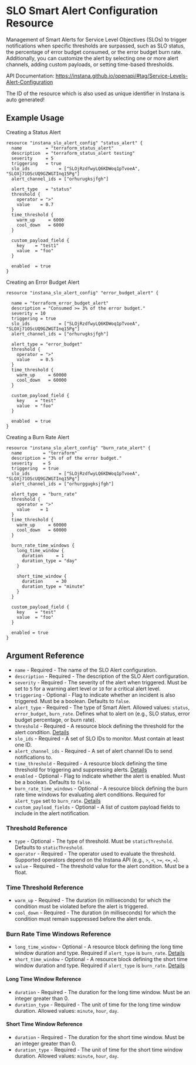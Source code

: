 # SLO Smart Alert Configuration Resource

Management of Smart Alerts for Service Level Objectives (SLOs) to trigger notifications when specific thresholds are surpassed, 
such as SLO status, the percentage of error budget consumed, or the error budget burn rate. Additionally, you can customize 
the alert by selecting one or more alert channels, adding custom payloads, or setting time-based thresholds.

API Documentation: <https://instana.github.io/openapi/#tag/Service-Levels-Alert-Configuration>

The ID of the resource which is also used as unique identifier in Instana is auto generated!

## Example Usage
Creating a Status Alert

```hcl
resource "instana_slo_alert_config" "status_alert" {
  name         = "terraform_status_alert"
  description  = "terraform_status_alert testing"
  severity     = 5
  triggering   = true
  slo_ids           = ["SLOjRzdfwyLQ6KDWoq1pTvoeA", "SLOXj71OScUQ9GZWGTInq15Pg"]
  alert_channel_ids = ["orhurugksjfgh"]

  alert_type   = "status"
  threshold {
    operator = ">"
    value    = 0.7
  }
  time_threshold {
    warm_up     = 6000
    cool_down   = 6000
  }

  custom_payload_field {
    key    = "test1"
    value  = "foo"
  }

  enabled  = true
}
``` 
Creating an Error Budget Alert

```hcl
resource "instana_slo_alert_config" "error_budget_alert" {

  name = "terraform_error_budget_alert"
  description = "Consumed >= 3% of the error budget."
  severity = 10
  triggering = true
  slo_ids           = ["SLOjRzdfwyLQ6KDWoq1pTvoeA", "SLOXj71OScUQ9GZWGTInq15Pg"]
  alert_channel_ids = ["orhurugksjfgh"]

  alert_type = "error_budget"
  threshold {
    operator = ">"
    value    = 0.5
  }
  time_threshold {
    warm_up     = 60000
    cool_down   = 60000
  }

  custom_payload_field {
    key    = "test"
    value  = "foo"
  }

  enabled  = true
}
```
Creating a Burn Rate Alert

```hcl
resource "instana_slo_alert_config" "burn_rate_alert" {
  name        = "terraform"
  description = "3% of of the error budget."
  severity    = 5
  triggering  = true   
  slo_ids           = ["SLOjRzdfwyLQ6KDWoq1pTvoeA", "SLOXj71OScUQ9GZWGTInq15Pg"]
  alert_channel_ids = ["orhurggugksjfgh"]

  alert_type  = "burn_rate"
  threshold {
    operator = ">"
    value    = 1
  }
  time_threshold {
    warm_up     = 60000
    cool_down   = 60000
  }

  burn_rate_time_windows {
    long_time_window {
      duration     = 1
      duration_type = "day"
    }

    short_time_window {
      duration     = 30
      duration_type = "minute"
    }
  }

  custom_payload_field {
    key    = "test"
    value  = "foo"
  }

  enabled = true
}
``` 

## Argument Reference

* `name` - Required - The name of the SLO Alert configuration.
* `description` - Required - The description of the SLO Alert configuration.
* `severity` - Required - The severity of the alert when triggered. Must be set to `5` for a warning alert level or `10` for a critical alert level.
* `triggering` - Optional - Flag to indicate whether an incident is also triggered. Must be a boolean. Defaults to `false`.
* `alert_type` - Required - The type of Smart Alert. Allowed values: `status`, `error_budget`, `burn_rate`. Defines what to alert on (e.g., SLO status, error budget percentage, or burn rate).
* `threshold` - Required - A resource block defining the threshold for the alert condition. [Details](#threshold-reference)
* `slo_ids` - Required - A set of SLO IDs to monitor. Must contain at least one ID.
* `alert_channel_ids` - Required - A set of alert channel IDs to send notifications to.
* `time_threshold` - Required - A resource block defining the time threshold for triggering and suppressing alerts. [Details](#time-threshold-reference)
* `enabled` - Optional - Flag to indicate whether the alert is enabled. Must be a boolean. Defaults to `false`.
* `burn_rate_time_windows` - Optional - A resource block defining the burn rate time windows for evaluating alert conditions. Required for `alert_type` set to `burn_rate`. [Details](#burn-rate-time-windows-reference)
* `custom_payload_fields` - Optional - A list of custom payload fields to include in the alert notification.

### Threshold Reference

* `type` - Optional - The type of threshold. Must be `staticThreshold`. Defaults to `staticThreshold`.
* `operator` - Required - The operator used to evaluate the threshold. Supported operators depend on the Instana API (e.g., `>`, `<`, `>=`, `<=`, `=`).
* `value` - Required - The threshold value for the alert condition. Must be a float.

### Time Threshold Reference

* `warm_up` - Required - The duration (in milliseconds) for which the condition must be violated before the alert is triggered.
* `cool_down` - Required - The duration (in milliseconds) for which the condition must remain suppressed before the alert ends.

### Burn Rate Time Windows Reference

* `long_time_window` - Optional - A resource block defining the long time window duration and type. Required if `alert_type` is `burn_rate`. [Details](#long-time-window-reference)
* `short_time_window` - Optional - A resource block defining the short time window duration and type. Required if `alert_type` is `burn_rate`. [Details](#short-time-window-reference)

#### Long Time Window Reference

* `duration` - Required - The duration for the long time window. Must be an integer greater than 0.
* `duration_type` - Required - The unit of time for the long time window duration. Allowed values: `minute`, `hour`, `day`.

#### Short Time Window Reference

* `duration` - Required - The duration for the short time window. Must be an integer greater than 0.
* `duration_type` - Required - The unit of time for the short time window duration. Allowed values: `minute`, `hour`, `day`.


